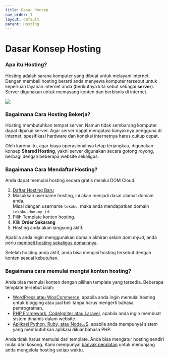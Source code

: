 ```yaml
---
title: Dasar Konsep
nav_order: 1
layout: default
parent: Hosting
---
```



# Dasar Konsep Hosting

### Apa itu Hosting?

Hosting adalah sarana komputer yang dibuat untuk melayani internet. Dengan membeli hosting berarti anda menyewa komputer tersebut untuk keperluan layanan internet anda (berikutnya kita sebut sebagai **server**). Server digunakan untuk memasang konten dan berbisnis di internet.

![](https://themezee.com/wp-content/uploads/2011/05/all-themes-900x600.png)

### Bagaimana Cara Hosting Bekerja?

Hosting membutuhkan tempat server. Namun tidak sembarang komputer dapat dipakai server. Agar server dapat mengatasi banyaknya pengguna di internet, spesifikasi hardware dan koneksi internetnya harus cukup cepat.

Oleh karena itu, agar biaya operasionalnya tetap terjangkau, digunakan konsep **Shared Hosting**, yakni server digunakan secara gotong royong, berbagi dengan beberapa website sekaligus. 

### Bagaimana Cara Mendaftar Hosting?

Anda dapat memulai hosting secara gratis melalui DOM Cloud.

1. [Daftar Hosting Baru](https://portal.dom.my.id/user/hosting/create)
2. Masukkan username hosting, ini akan menjadi dasar alamat domain anda.<br>Misal dengan username `tokoku`, maka anda mendapatkan domain `tokoku.dom.my.id`. 
3. Pilih Template konten hosting.
3. Klik **Order Sekarang**
4. Hosting anda akan langsung aktif.

Apabila anda ingin menggunakan domain akhiran selain *dom.my.id*, anda perlu [membeli hosting sekaligus domainnya](/).

Setelah hosting anda aktif, anda bisa mengisi hosting tersebut dengan konten sesuai kebutuhan.

### Bagaimana cara memulai mengisi konten hosting?

Anda bisa memulai konten dengan pilihan template yang tersedia. Beberapa template tersebut ialah:

+ [WordPress atau WooCommerce](wordpress.md), apabila anda ingin memulai hosting untuk blogging atau jual beli tanpa harus mengerti bahasa pemrograman.
+ [PHP Framework, CodeIgniter atau Laravel](framework.md), apabila anda ingin membuat sistem dinamis dalam website.
+ [Aplikasi Python, Ruby, atau Node.JS](passenger.md), apabila anda mempunyai sistem yang membutuhkan aplikasi diluar bahasa PHP.

Anda tidak harus memulai dari template. Anda bisa mengatur hosting sendiri mulai dari kosong. Kami mempunyai [banyak peralatan](/apache) untuk menunjang anda mengelola hosting setiap waktu.